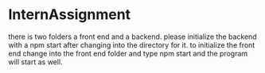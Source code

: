 # InternAssignment
there is two folders a front end and a backend. 
please initialize the backend with a npm start after changing into the directory for it.
to initialize the front end change into the front end folder and type npm start and the program will start as well.

